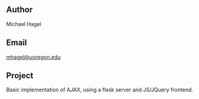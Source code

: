 ## Author
Michael Hagel

## Email
mhagel@uoregon.edu

## Project
Basic implementation of AJAX, using a flask server and JS/JQuery frontend. 